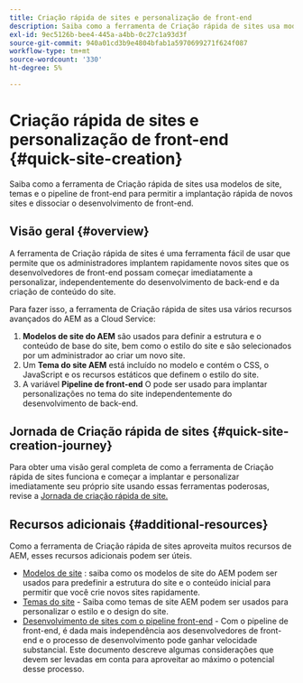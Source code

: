 ```yaml
---
title: Criação rápida de sites e personalização de front-end
description: Saiba como a ferramenta de Criação rápida de sites usa modelos de site, temas e o pipeline de front-end para permitir a implantação rápida de novos sites e dissociar o desenvolvimento de front-end.
exl-id: 9ec5126b-bee4-445a-a4bb-0c27c1a93d3f
source-git-commit: 940a01cd3b9e4804bfab1a5970699271f624f087
workflow-type: tm+mt
source-wordcount: '330'
ht-degree: 5%

---
```


# Criação rápida de sites e personalização de front-end {#quick-site-creation}

Saiba como a ferramenta de Criação rápida de sites usa modelos de site, temas e o pipeline de front-end para permitir a implantação rápida de novos sites e dissociar o desenvolvimento de front-end.

## Visão geral {#overview}

A ferramenta de Criação rápida de sites é uma ferramenta fácil de usar que permite que os administradores implantem rapidamente novos sites que os desenvolvedores de front-end possam começar imediatamente a personalizar, independentemente do desenvolvimento de back-end e da criação de conteúdo do site.

Para fazer isso, a ferramenta de Criação rápida de sites usa vários recursos avançados do AEM as a Cloud Service:

1. **Modelos de site do AEM** são usados para definir a estrutura e o conteúdo de base do site, bem como o estilo do site e são selecionados por um administrador ao criar um novo site.
1. Um **Tema do site AEM** está incluído no modelo e contém o CSS, o JavaScript e os recursos estáticos que definem o estilo do site.
1. A variável **Pipeline de front-end** O pode ser usado para implantar personalizações no tema do site independentemente do desenvolvimento de back-end.

## Jornada de Criação rápida de sites {#quick-site-creation-journey}

Para obter uma visão geral completa de como a ferramenta de Criação rápida de sites funciona e começar a implantar e personalizar imediatamente seu próprio site usando essas ferramentas poderosas, revise a [Jornada de criação rápida de site.](/help/journey-sites/quick-site/overview.md)

## Recursos adicionais {#additional-resources}

Como a ferramenta de Criação rápida de sites aproveita muitos recursos de AEM, esses recursos adicionais podem ser úteis.

* [Modelos de site](/help/sites-cloud/administering/site-creation/site-templates.md) : saiba como os modelos de site do AEM podem ser usados para predefinir a estrutura do site e o conteúdo inicial para permitir que você crie novos sites rapidamente.
* [Temas do site](/help/sites-cloud/administering/site-creation/site-themes.md) - Saiba como temas de site AEM podem ser usados para personalizar o estilo e o design do site.
* [Desenvolvimento de sites com o pipeline front-end](/help/implementing/developing/introduction/developing-with-front-end-pipelines.md) - Com o pipeline de front-end, é dada mais independência aos desenvolvedores de front-end e o processo de desenvolvimento pode ganhar velocidade substancial. Este documento descreve algumas considerações que devem ser levadas em conta para aproveitar ao máximo o potencial desse processo.
